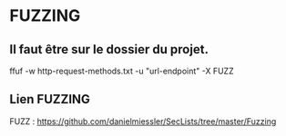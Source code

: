 
# FUZZING
## Il faut être sur le dossier du projet.

ffuf -w http-request-methods.txt -u "url-endpoint" -X FUZZ


## Lien FUZZING

FUZZ : https://github.com/danielmiessler/SecLists/tree/master/Fuzzing
